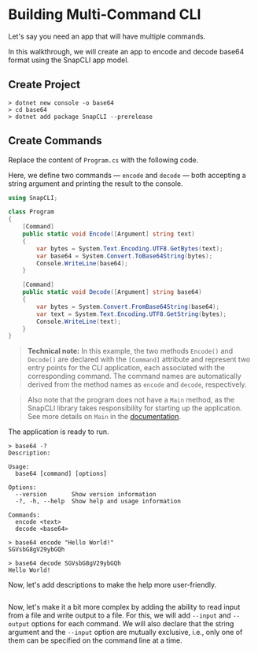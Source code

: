 # Building Multi-Command CLI

Let's say you need an app that will have multiple commands.

In this walkthrough, we will create an app to encode and decode base64 format using the SnapCLI app model.

## Create Project

```console
> dotnet new console -o base64
> cd base64
> dotnet add package SnapCLI --prerelease
```

## Create Commands

Replace the content of `Program.cs` with the following code.

Here, we define two commands — `encode` and `decode` — both accepting a string argument and printing the result to the console.

```csharp
using SnapCLI;

class Program
{
    [Command]
    public static void Encode([Argument] string text)
    {
        var bytes = System.Text.Encoding.UTF8.GetBytes(text);
        var base64 = System.Convert.ToBase64String(bytes);
        Console.WriteLine(base64);
    }

    [Command]
    public static void Decode([Argument] string base64)
    {
        var bytes = System.Convert.FromBase64String(base64);
        var text = System.Text.Encoding.UTF8.GetString(bytes);
        Console.WriteLine(text);
    }
}
```

> **Technical note:** In this example, the two methods `Encode()` and `Decode()` are declared with the `[Command]` attribute and represent two entry points for the CLI application, each associated with the corresponding command. The command names are automatically derived from the method names as `encode` and `decode`, respectively.

> Also note that the program does not have a `Main` method, as the SnapCLI library takes responsibility for starting up the application. See more details on `Main` in the [documentation](Documentation#main-method).

The application is ready to run.

```console
> base64 -?
Description:

Usage:
  base64 [command] [options]

Options:
  --version       Show version information
  -?, -h, --help  Show help and usage information

Commands:
  encode <text>
  decode <base64>

> base64 encode "Hello World!"
SGVsbG8gV29ybGQh

> base64 decode SGVsbG8gV29ybGQh
Hello World!
```

Now, let's add descriptions to make the help more user-friendly.

```csharp
```

Now, let's make it a bit more complex by adding the ability to read input from a file and write output to a file. For this, we will add `--input` and `--output` options for each command. We will also declare that the string argument and the `--input` option are mutually exclusive, i.e., only one of them can be specified on the command line at a time.

```csharp
```

